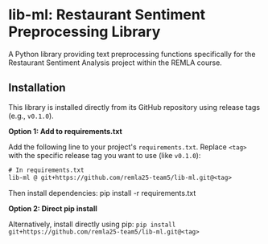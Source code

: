 # lib-ml: Restaurant Sentiment Preprocessing Library

A Python library providing text preprocessing functions specifically for the Restaurant Sentiment Analysis project within the REMLA course.

## Installation

This library is installed directly from its GitHub repository using release tags (e.g., `v0.1.0`).

**Option 1: Add to requirements.txt**

Add the following line to your project's `requirements.txt`. Replace `<tag>` with the specific release tag you want to use (like `v0.1.0`):

```txt
# In requirements.txt
lib-ml @ git+https://github.com/remla25-team5/lib-ml.git@<tag>
```
Then install dependencies: pip install -r requirements.txt

**Option 2: Direct pip install**

Alternatively, install directly using pip:
`pip install git+https://github.com/remla25-team5/lib-ml.git@<tag>`